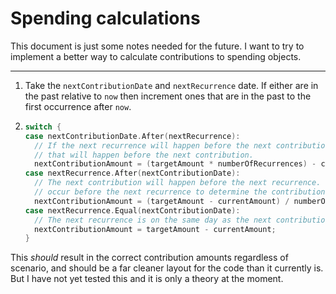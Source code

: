 # Spending calculations

This document is just some notes needed for the future. I want to try to implement a better way to calculate
contributions to spending objects.

---

1. Take the `nextContributionDate` and `nextRecurrence` date. If either are in the past relative to `now` then increment
   ones that are in the past to the first occurrence after `now`.
2. ```go
   switch {
   case nextContributionDate.After(nextRecurrence):
     // If the next recurrence will happen before the next contribution then calculate the number of recurrences total
     // that will happen before the next contribution.
     nextContributionAmount = (targetAmount * numberOfRecurrences) - currentAmount;
   case nextRecurrence.After(nextContributionDate):
     // The next contribution will happen before the next recurrence. Calculate the number of contributions that will
     // occur before the next recurrence to determine the contribution amount needed.
     nextContributionAmount = (targetAmount - currentAmount) / numberOfContributions;
   case nextRecurrence.Equal(nextContributionDate):
     // The next recurrence is on the same day as the next contribution. Allocate however much is missing.
     nextContributionAmount = targetAmount - currentAmount;
   }
   ```

This _should_ result in the correct contribution amounts regardless of scenario, and should be a far cleaner layout for
the code than it currently is. But I have not yet tested this and it is only a theory at the moment.
